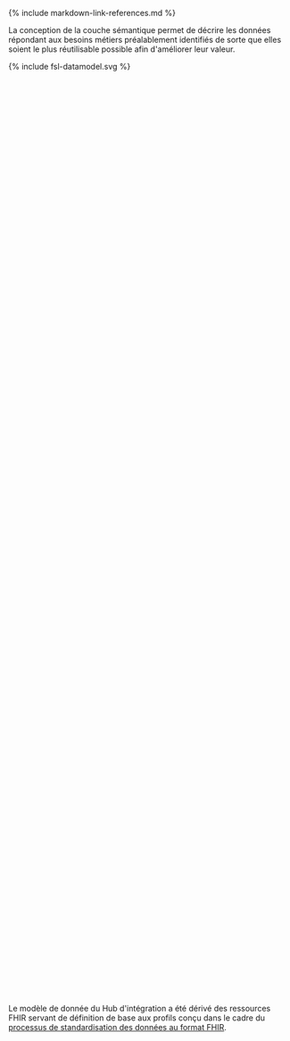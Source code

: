 {% include markdown-link-references.md %}

La conception de la couche sémantique permet de décrire les données répondant aux besoins métiers préalablement identifiés de sorte que elles soient le plus réutilisable possible afin d'améliorer leur valeur.


<!-- If the image below is not wrapped in a div tag, the publisher tries to wrap text around the image, which is not desired. -->
<div class="viewer-container" style="height: 1674px;">
  <div class="svg-container" id="physical-model">
    {% include fsl-datamodel.svg %}
  </div>
</div>


Le modèle de donnée du Hub d'intégration a été dérivé des ressources FHIR servant de définition de base aux profils conçu dans le cadre du [processus de standardisation des données au format FHIR](use-core-variables-knowledge-standardization.html).
